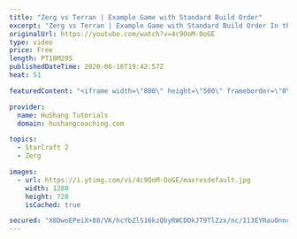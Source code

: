 ```yaml
---
title: "Zerg vs Terran | Example Game with Standard Build Order"
excerpt: "Zerg vs Terran | Example Game with Standard Build Order In this guide we learn how to defend early Terran attacks.  Coaching -------------------------------------------------------------------------- Interested in Starcraft lessons? Check out my website! I would love to help you improve and reach your"
originalUrl: https://youtube.com/watch?v=4c9OoM-OoGE
type: video
price: Free
length: PT10M29S
publishedDateTime: 2020-06-16T19:42:57Z
heat: 51

featuredContent: "<iframe width=\"800\" height=\"500\" frameborder=\"0\" src=\"https://www.youtube.com/embed/4c9OoM-OoGE\" allow=\"accelerometer; autoplay; encrypted-media; gyroscope; picture-in-picture\" allowfullscreen></iframe>"

provider:
  name: HuShang Tutorials
  domain: hushangcoaching.com

topics:
  - StarCraft 2
  - Zerg

images:
  - url: https://i.ytimg.com/vi/4c9OoM-OoGE/maxresdefault.jpg
    width: 1280
    height: 720
    isCached: true

secured: "X8DwoEPeiX+88/VK/hcYbZlS16kzQbyRWCDDkJT9TlZzx/nc/I13EYRau0nncwDq3YaG2tQN2cyi7w5JGAZHl9XZhHHM769cdG7mHpw4cKq9cTmZpfuPY5shO0UBiIQyy1xfAd7ypeGZKB3lXdilDAlzpQUtxTzA3VeKfCC0+kfDJsuR27OwklJA2WWSlOveQpe1vN0N3N3VZ65khxO7G9DAKKlfacmYMHKw25mxll+pVM3MQAZLnf4XAekvDOaDsF11AZ2K3pzdX0pWrXegVt3uGhjujm3ElYBishNo28XKyVOL3NFyRY9GcmE/VRe8FQDdqnznNCQg6ixk6jTPNwdTAzaei/6PH2juw/32HShNat1Awmr3cCCrumDu2cYEf0l22sRFUVjkg6m8yEHcRlBzgoco3CkY3LnSvfQxGl0=;GG9Th70bcmL+yvLyQtReMg=="
---
```


